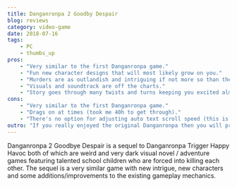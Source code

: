 ```yaml
---
title: Danganronpa 2 Goodby Despair
blog: reviews
category: video-game
date: 2018-07-16
tags:
    - PC
    - thumbs_up
pros:
    - "Very similar to the first Danganronpa game."
    - "Fun new character designs that will most likely grow on you."
    - "Murders are as outlandish and intriguing if not more so than the first game."
    - "Visuals and soundtrack are off the charts."
    - "Story goes through many twists and turns keeping you excited almost constantly."
cons:
    - "Very similar to the first Danganronpa game."
    - "Drags on at times (took me 40h to get through)."
    - "There's no option for adjusting auto text scroll speed (this is a basic feature for any VNs)."
outro: "If you really enjoyed the original Danganronpa then you will probably enjoy the sequel to a certain degree. However I recommend taking a break in between your playthroughs of both games because they are very similar and playing 80h of Danganronpa in a row isn't a good way to die."
---
```

Danganronpa 2 Goodbye Despair is a sequel to Danganronpa Trigger Happy Havoc both of which are weird and very dark visual novel / adventure games featuring talented school children who are forced into killing each other. The sequel is a very similar game with new intrigue, new characters and some additions/improvements to the existing gameplay mechanics.

